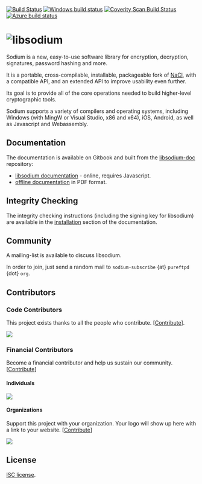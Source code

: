 [![Build Status](https://travis-ci.org/jedisct1/libsodium.svg?branch=master)](https://travis-ci.org/jedisct1/libsodium?branch=master)
[![Windows build status](https://ci.appveyor.com/api/projects/status/fu8s2elx25il98hj?svg=true)](https://ci.appveyor.com/project/jedisct1/libsodium)
[![Coverity Scan Build Status](https://scan.coverity.com/projects/2397/badge.svg)](https://scan.coverity.com/projects/2397)
[![Azure build status](https://jedisct1.visualstudio.com/Libsodium/_apis/build/status/jedisct1.libsodium?branchName=stable)](https://jedisct1.visualstudio.com/Libsodium/_build/latest?definitionId=3&branchName=stable)

![libsodium](https://raw.github.com/jedisct1/libsodium/master/logo.png)
============

Sodium is a new, easy-to-use software library for encryption,
decryption, signatures, password hashing and more.

It is a portable, cross-compilable, installable, packageable
fork of [NaCl](http://nacl.cr.yp.to/), with a compatible API, and an
extended API to improve usability even further.

Its goal is to provide all of the core operations needed to build
higher-level cryptographic tools.

Sodium supports a variety of compilers and operating systems,
including Windows (with MingW or Visual Studio, x86 and x64), iOS, Android,
as well as Javascript and Webassembly.

## Documentation

The documentation is available on Gitbook and built from the [libsodium-doc](https://github.com/jedisct1/libsodium-doc) repository:

* [libsodium documentation](https://download.libsodium.org/doc/) -
online, requires Javascript.
* [offline documentation](https://www.gitbook.com/book/jedisct1/libsodium/details)
in PDF format.

## Integrity Checking

The integrity checking instructions (including the signing key for libsodium)
are available in the [installation](https://download.libsodium.org/doc/installation#integrity-checking)
section of the documentation.

## Community

A mailing-list is available to discuss libsodium.

In order to join, just send a random mail to `sodium-subscribe` {at}
`pureftpd` {dot} `org`.

## Contributors

### Code Contributors

This project exists thanks to all the people who contribute. [[Contribute](CONTRIBUTING.md)].

<a href="https://github.com/jedisct1/libsodium/graphs/contributors"><img src="https://opencollective.com/libsodium/contributors.svg?width=890&button=false" /></a>

### Financial Contributors

Become a financial contributor and help us sustain our community. [[Contribute](https://opencollective.com/libsodium/contribute)]

#### Individuals

<a href="https://opencollective.com/libsodium"><img src="https://opencollective.com/libsodium/individuals.svg?width=890"></a>

#### Organizations

Support this project with your organization. Your logo will show up here with a link to your website. [[Contribute](https://opencollective.com/libsodium/contribute)]

<a href="https://opencollective.com/libsodium/organization/0/website"><img src="https://opencollective.com/libsodium/organization/0/avatar.svg"></a>



## License

[ISC license](https://en.wikipedia.org/wiki/ISC_license).

